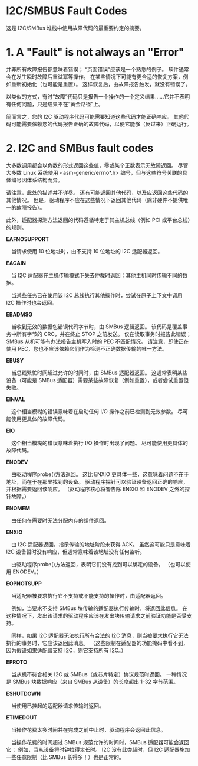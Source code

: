 
# I2C/SMBUS Fault Codes

这是 I2C/SMBus 堆栈中使用故障代码的最重要约定的摘要。


# 1. A "Fault" is not always an "Error"

并非所有故障报告都意味着错误； “页面错误”应该是一个熟悉的例子。 软件通常会在发生瞬时故障后重试幂等操作。 在某些情况下可能有更合适的恢复方案，例如重新初始化（也可能是重置）。 这样恢复后，由故障报告触发，就没有错误了。

以类似的方式，有时“故障”代码只是报告一个操作的一个定义结果......它并不表明有任何问题，只是结果不在“黄金路径”上。

简而言之，您的 I2C 驱动程序代码可能需要知道这些代码才能正确响应。 其他代码可能需要依赖您的代码报告正确的故障代码，以便它能够（反过来）正确运行。


# 2. I2C and SMBus fault codes

大多数调用都会以负数的形式返回这些值，零或某个正数表示无故障返回。 尽管大多数 Linux 系统使用 <asm-generic/errno*.h> 编号，但与这些符号关联的具体编号因体系结构而异。

请注意，此处的描述并不详尽。 还有可能返回其他代码，以及应返回这些代码的其他情况。 但是，驱动程序不应在这些情况下返回其他代码（除非硬件不提供唯一的故障报告）。

此外，适配器探测方法返回的代码遵循特定于其主机总线（例如 PCI 或平台总线）的规则。

**EAFNOSUPPORT**

&emsp;当请求使用 10 位地址时，由不支持 10 位地址的 I2C 适配器返回。

**EAGAIN**

&emsp;当 I2C 适配器在主机传输模式下失去仲裁时返回：其他主机同时传输不同的数据。

&emsp;当某些任务已在使用该 I2C 总线执行其他操作时，尝试在原子上下文中调用 I2C 操作时也会返回。

**EBADMSG**

&emsp;当收到无效的数据包错误代码字节时，由 SMBus 逻辑返回。 该代码是覆盖事务中所有字节的 CRC，并在终止 STOP 之前发送。 仅在读取事务时报告此错误； SMBus 从机可能有办法报告主机写入时的 PEC 不匹配情况。 请注意，即使正在使用 PEC，您也不应该依赖它们作为检测不正确数据传输的唯一方法。

**EBUSY**

&emsp;当总线繁忙时间超过允许的时间时，由 SMBus 适配器返回。 这通常表明某些设备（可能是 SMBus 适配器）需要某些故障恢复（例如重置），或者尝试重置但失败。

**EINVAL**

&emsp;这个相当模糊的错误意味着在启动任何 I/O 操作之前已检测到无效参数。 尽可能使用更具体的故障代码。

**EIO**

&emsp;这个相当模糊的错误意味着执行 I/O 操作时出现了问题。 尽可能使用更具体的故障代码。

**ENODEV**

&emsp;由驱动程序probe()方法返回。 这比 ENXIO 更具体一些，这意味着问题不在于地址，而在于在那里找到的设备。 驱动程序探针可以验证设备返回正确的响应，并根据需要返回该响应。 （驱动程序核心将警告除 ENXIO 和 ENODEV 之外的探针故障。）

**ENOMEM**

&emsp;由任何在需要时无法分配内存的组件返回。

**ENXIO**

&emsp;由 I2C 适配器返回，指示传输的地址阶段未获得 ACK。 虽然这可能只是意味着 I2C 设备暂时没有响应，但通常意味着该地址没有任何监听。

&emsp;由驱动程序probe()方法返回，表明它们没有找到可以绑定的设备。 （也可以使用 ENODEV。）

**EOPNOTSUPP**

&emsp;当适配器被要求执行它不支持或不能支持的操作时，由适配器返回。

&emsp;例如，当要求不支持 SMBus 块传输的适配器执行传输时，将返回此信息。 在这种情况下，发出该请求的驱动程序应该在发出块传输请求之前验证功能是否受支持。

&emsp;同样，如果 I2C 适配器无法执行所有合法的 I2C 消息，则当被要求执行它无法执行的事务时，它应该返回此消息。 （这些限制在适配器的功能掩码中看不到，因为假设如果适配器支持 I2C，则它支持所有 I2C。）

**EPROTO**

&emsp;当从机不符合相关 I2C 或 SMBus（或芯片特定）协议规范时返回。 一种情况是 SMBus 块数据响应（来自 SMBus 从设备）的长度超出 1-32 字节范围。

**ESHUTDOWN**

&emsp;当使用已挂起的适配器请求传输时返回。

**ETIMEDOUT**

&emsp;当操作花费太多时间并在完成之前中止时，驱动程序会返回此信息。

&emsp;当操作花费的时间超过 SMBus 规范允许的时间时，SMBus 适配器可能会返回它； 例如，当从设备将时钟拉得太长时。 I2C 没有此类超时，但 I2C 适配器施加一些任意限制（比 SMBus 长得多！）也是正常的。
